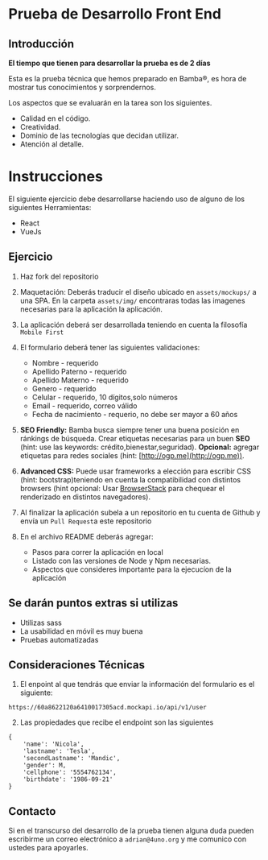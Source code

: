 # Prueba de Desarrollo Front End

## Introducción

**El tiempo que tienen para desarrollar la prueba es de 2 días**

Esta es la prueba técnica que hemos preparado en Bamba®, es hora de mostrar tus conocimientos y sorprendernos.

Los aspectos que se evaluarán en la tarea son los siguientes.

- Calidad en el código.
- Creatividad.
- Dominio de las tecnologías que decidan utilizar.
- Atención al detalle.

# Instrucciones

El siguiente ejercicio debe desarrollarse haciendo uso de alguno de los siguientes Herramientas:

- React
- VueJs

## Ejercicio

1. Haz fork del repositorio

1. Maquetación: Deberás traducir el diseño ubicado en `assets/mockups/` a una SPA. En la carpeta `assets/img/` encontraras todas las imagenes necesarias para la aplicación la aplicación.

1. La aplicación deberá ser desarrollada teniendo en cuenta la filosofía `Mobile First`

1. El formulario deberá tener las siguientes validaciones:

   - Nombre - requerido
   - Apellido Paterno - requerido
   - Apellido Materno - requerido
   - Genero - requerido
   - Celular - requerido, 10 dígitos,solo números
   - Email - requerido, correo válido
   - Fecha de nacimiento - requerio, no debe ser mayor a 60 años

1. **SEO Friendly:** Bamba busca siempre tener una buena posición en ránkings de búsqueda. Crear etiquetas necesarias para un buen **SEO** (hint: use las keywords: crédito,bienestar,seguridad).
   **Opcional:** agregar etiquetas para redes sociales (hint: [http://ogp.me](http://ogp.me)).

1. **Advanced CSS:** Puede usar frameworks a elección para escribir CSS (hint: bootstrap)teniendo en cuenta la compatibilidad con distintos browsers (hint opcional: Usar [BrowserStack](http://www.browserstack.com/) para chequear el renderizado en distintos navegadores).

1. Al finalizar la aplicación subela a un repositorio en tu cuenta de Github y envía un `Pull Request`a este repositorio

1. En el archivo README deberás agregar:
   - Pasos para correr la aplicación en local
   - Listado con las versiones de Node y Npm necesarias.
   - Aspectos que consideres importante para la ejecucíon de la aplicación

## Se darán puntos extras si utilizas

- Utilizas sass
- La usabilidad en móvil es muy buena
- Pruebas automatizadas

## Consideraciones Técnicas

1. El enpoint al que tendrás que enviar la información del formulario es el siguiente:

```
https://60a8622120a6410017305acd.mockapi.io/api/v1/user
```

2. Las propiedades que recibe el endpoint son las siguientes

```
{
    'name': 'Nicola',
    'lastname': 'Tesla',
    'secondLastname': 'Mandic',
    'gender': M,
    'cellphone': '5554762134',
    'birthdate': '1986-09-21'
}
```

## Contacto

Si en el transcurso del desarrollo de la prueba tienen alguna duda pueden escribirme un correo electrónico a `adrian@4uno.org` y me comunico con ustedes para apoyarles.
